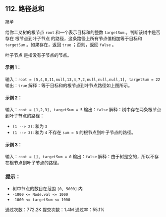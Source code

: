 ## 112. 路径总和
简单

给你二叉树的根节点 `root` 和一个表示目标和的整数 `targetSum` 。判断该树中是否存在 根节点到叶子节点 的路径，这条路径上所有节点值相加等于目标和 `targetSum` 。如果存在，返回 `true` ；否则，返回 `false` 。

叶子节点 是指没有子节点的节点。

#### 示例 1：
输入：`root = [5,4,8,11,null,13,4,7,2,null,null,null,1], targetSum = 22`
输出：`true`
解释：等于目标和的根节点到叶节点路径如上图所示。

#### 示例 2：
输入：`root = [1,2,3], targetSum = 5`
输出：`false`
解释：树中存在两条根节点到叶子节点的路径：
- `(1 --> 2)`: 和为 `3`
- `(1 --> 3)`: 和为 `4`
  不存在 `sum = 5` 的根节点到叶子节点的路径。

#### 示例 3：
输入：`root = [], targetSum = 0`
输出：`false`
解释：由于树是空的，所以不存在根节点到叶子节点的路径。

### 提示：
- 树中节点的数目在范围 `[0, 5000]` 内
- `-1000 <= Node.val <= 1000`
- `-1000 <= targetSum <= 1000`

通过次数：772.2K
提交次数：1.4M
通过率：55.1%